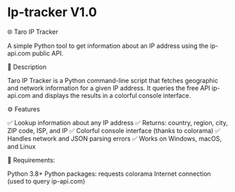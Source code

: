 # Ip-tracker V1.0

🌐 Taro IP Tracker

A simple Python tool to get information about an IP address using the ip-api.com public API.

📖 Description

Taro IP Tracker is a Python command-line script that fetches geographic and network information for a given IP address.
It queries the free API ip-api.com
 and displays the results in a colorful console interface.

⚙️ Features

✅ Lookup information about any IP address
✅ Returns: country, region, city, ZIP code, ISP, and IP
✅ Colorful console interface (thanks to colorama)
✅ Handles network and JSON parsing errors
✅ Works on Windows, macOS, and Linux

🧩 Requirements:

Python 3.8+
Python packages:
requests
colorama
Internet connection (used to query ip-api.com)

